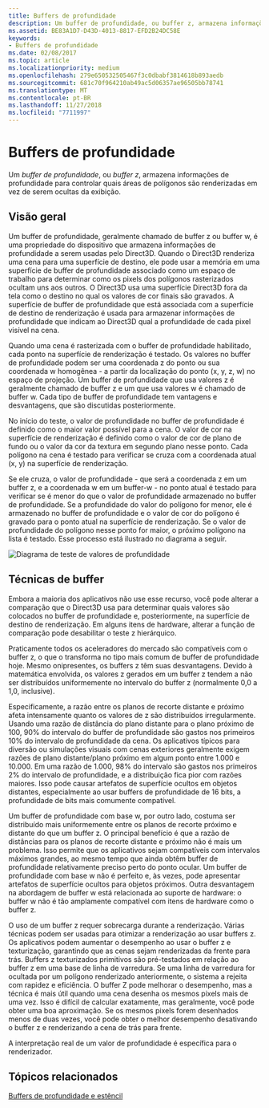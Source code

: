 ```yaml
---
title: Buffers de profundidade
description: Um buffer de profundidade, ou buffer z, armazena informações de profundidade para controlar quais áreas de polígonos são renderizadas em vez de serem ocultas da exibição.
ms.assetid: BE83A1D7-D43D-4013-8817-EFD2B24DC58E
keywords:
- Buffers de profundidade
ms.date: 02/08/2017
ms.topic: article
ms.localizationpriority: medium
ms.openlocfilehash: 279e650532505467f3c0dbabf3814618b893aedb
ms.sourcegitcommit: 681c70f964210ab49ac5d06357ae96505bb78741
ms.translationtype: MT
ms.contentlocale: pt-BR
ms.lasthandoff: 11/27/2018
ms.locfileid: "7711997"
---
```

# <a name="depth-buffers"></a>Buffers de profundidade


Um *buffer de profundidade*, ou *buffer z*, armazena informações de profundidade para controlar quais áreas de polígonos são renderizadas em vez de serem ocultas da exibição.

## <a name="span-idoverviewspanspan-idoverviewspanspan-idoverviewspanoverview"></a><span id="Overview"></span><span id="overview"></span><span id="OVERVIEW"></span>Visão geral


Um buffer de profundidade, geralmente chamado de buffer z ou buffer w, é uma propriedade do dispositivo que armazena informações de profundidade a serem usadas pelo Direct3D. Quando o Direct3D renderiza uma cena para uma superfície de destino, ele pode usar a memória em uma superfície de buffer de profundidade associado como um espaço de trabalho para determinar como os pixels dos polígonos rasterizados ocultam uns aos outros. O Direct3D usa uma superfície Direct3D fora da tela como o destino no qual os valores de cor finais são gravados. A superfície de buffer de profundidade que está associada com a superfície de destino de renderização é usada para armazenar informações de profundidade que indicam ao Direct3D qual a profundidade de cada pixel visível na cena.

Quando uma cena é rasterizada com o buffer de profundidade habilitado, cada ponto na superfície de renderização é testado. Os valores no buffer de profundidade podem ser uma coordenada z do ponto ou sua coordenada w homogênea - a partir da localização do ponto (x, y, z, w) no espaço de projeção. Um buffer de profundidade que usa valores z é geralmente chamado de buffer z e um que usa valores w é chamado de buffer w. Cada tipo de buffer de profundidade tem vantagens e desvantagens, que são discutidas posteriormente.

No início do teste, o valor de profundidade no buffer de profundidade é definido como o maior valor possível para a cena. O valor de cor na superfície de renderização é definido como o valor de cor de plano de fundo ou o valor da cor da textura em segundo plano nesse ponto. Cada polígono na cena é testado para verificar se cruza com a coordenada atual (x, y) na superfície de renderização.

Se ele cruza, o valor de profundidade - que será a coordenada z em um buffer z, e a coordenada w em um buffer-w - no ponto atual é testado para verificar se é menor do que o valor de profundidade armazenado no buffer de profundidade. Se a profundidade do valor do polígono for menor, ele é armazenado no buffer de profundidade e o valor de cor do polígono é gravado para o ponto atual na superfície de renderização. Se o valor de profundidade do polígono nesse ponto for maior, o próximo polígono na lista é testado. Esse processo está ilustrado no diagrama a seguir.

![Diagrama de teste de valores de profundidade](images/zbuffer.png)

## <a name="span-idbufferingtechniquesspanspan-idbufferingtechniquesspanspan-idbufferingtechniquesspanbuffering-techniques"></a><span id="Buffering_techniques"></span><span id="buffering_techniques"></span><span id="BUFFERING_TECHNIQUES"></span>Técnicas de buffer


Embora a maioria dos aplicativos não use esse recurso, você pode alterar a comparação que o Direct3D usa para determinar quais valores são colocados no buffer de profundidade e, posteriormente, na superfície de destino de renderização. Em alguns itens de hardware, alterar a função de comparação pode desabilitar o teste z hierárquico.

Praticamente todos os aceleradores do mercado são compatíveis com o buffer z, o que o transforma no tipo mais comum de buffer de profundidade hoje. Mesmo onipresentes, os buffers z têm suas desvantagens. Devido à matemática envolvida, os valores z gerados em um buffer z tendem a não ser distribuídos uniformemente no intervalo do buffer z (normalmente 0,0 a 1,0, inclusive).

Especificamente, a razão entre os planos de recorte distante e próximo afeta intensamente quanto os valores de z são distribuídos irregularmente. Usando uma razão de distância do plano distante para o plano próximo de 100, 90% do intervalo do buffer de profundidade são gastos nos primeiros 10% do intervalo de profundidade da cena. Os aplicativos típicos para diversão ou simulações visuais com cenas exteriores geralmente exigem razões de plano distante/plano próximo em algum ponto entre 1.000 e 10.000. Em uma razão de 1.000, 98% do intervalo são gastos nos primeiros 2% do intervalo de profundidade, e a distribuição fica pior com razões maiores. Isso pode causar artefatos de superfície ocultos em objetos distantes, especialmente ao usar buffers de profundidade de 16 bits, a profundidade de bits mais comumente compatível.

Um buffer de profundidade com base w, por outro lado, costuma ser distribuído mais uniformemente entre os planos de recorte próximo e distante do que um buffer z. O principal benefício é que a razão de distâncias para os planos de recorte distante e próximo não é mais um problema. Isso permite que os aplicativos sejam compatíveis com intervalos máximos grandes, ao mesmo tempo que ainda obtêm buffer de profundidade relativamente preciso perto do ponto ocular. Um buffer de profundidade com base w não é perfeito e, às vezes, pode apresentar artefatos de superfície ocultos para objetos próximos. Outra desvantagem na abordagem de buffer w está relacionada ao suporte de hardware: o buffer w não é tão amplamente compatível com itens de hardware como o buffer z.

O uso de um buffer z requer sobrecarga durante a renderização. Várias técnicas podem ser usadas para otimizar a renderização ao usar buffers z. Os aplicativos podem aumentar o desempenho ao usar o buffer z e texturização, garantindo que as cenas sejam renderizadas da frente para trás. Buffers z texturizados primitivos são pré-testados em relação ao buffer z em uma base de linha de varredura. Se uma linha de varredura for ocultada por um polígono renderizado anteriormente, o sistema a rejeita com rapidez e eficiência. O buffer Z pode melhorar o desempenho, mas a técnica é mais útil quando uma cena desenha os mesmos pixels mais de uma vez. Isso é difícil de calcular exatamente, mas geralmente, você pode obter uma boa aproximação. Se os mesmos pixels forem desenhados menos de duas vezes, você pode obter o melhor desempenho desativando o buffer z e renderizando a cena de trás para frente.

A interpretação real de um valor de profundidade é específica para o renderizador.

## <a name="span-idrelated-topicsspanrelated-topics"></a><span id="related-topics"></span>Tópicos relacionados


[Buffers de profundidade e estêncil](depth-and-stencil-buffers.md)

 

 




